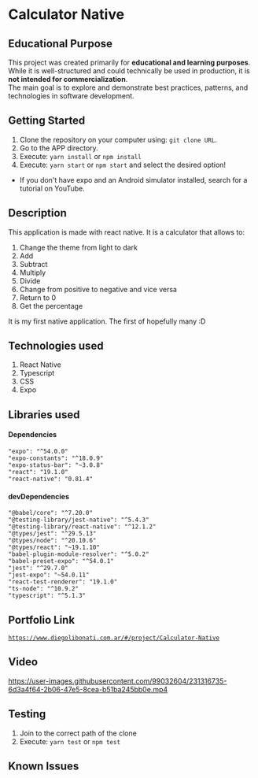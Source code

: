 # Calculator Native

## Educational Purpose

This project was created primarily for **educational and learning purposes**.  
While it is well-structured and could technically be used in production, it is **not intended for commercialization**.  
The main goal is to explore and demonstrate best practices, patterns, and technologies in software development.

## Getting Started

1. Clone the repository on your computer using: `git clone URL`.
2. Go to the APP directory.
3. Execute: `yarn install` or `npm install`
4. Execute: `yarn start` or `npm start` and select the desired option!

- If you don't have expo and an Android simulator installed, search for a tutorial on YouTube.

## Description

This application is made with react native. It is a calculator that allows to:

1. Change the theme from light to dark
2. Add
3. Subtract
4. Multiply
5. Divide
6. Change from positive to negative and vice versa
7. Return to 0
8. Get the percentage

It is my first native application. The first of hopefully many :D

## Technologies used

1. React Native
2. Typescript
3. CSS
4. Expo

## Libraries used

#### Dependencies

```
"expo": "^54.0.0"
"expo-constants": "^18.0.9"
"expo-status-bar": "~3.0.8"
"react": "19.1.0"
"react-native": "0.81.4"
```

#### devDependencies

```
"@babel/core": "^7.20.0"
"@testing-library/jest-native": "^5.4.3"
"@testing-library/react-native": "^12.1.2"
"@types/jest": "^29.5.13"
"@types/node": "^20.10.6"
"@types/react": "~19.1.10"
"babel-plugin-module-resolver": "^5.0.2"
"babel-preset-expo": "^54.0.1"
"jest": "^29.7.0"
"jest-expo": "~54.0.11"
"react-test-renderer": "19.1.0"
"ts-node": "^10.9.2"
"typescript": "^5.1.3"
```

## Portfolio Link

[`https://www.diegolibonati.com.ar/#/project/Calculator-Native`](https://www.diegolibonati.com.ar/#/project/Calculator-Native)

## Video

https://user-images.githubusercontent.com/99032604/231316735-6d3a4f64-2b06-47e5-8cea-b51ba245bb0e.mp4

## Testing

1. Join to the correct path of the clone
2. Execute: `yarn test` or `npm test`

## Known Issues
